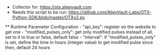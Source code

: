 - Collector for: https://otx.alienvault.com
- Needs this script to be run: https://github.com/AlienVault-Labs/OTX-Python-SDK/blob/master/OTXv2.py

** Runtime Parameter Configuration
    - "api_key": register on the website to get one
    - "modified_pulses_only": get only modified pulses instead of all, set to it to true or false, default false
    - "interval": if "modified_pulses_only" is set, define the time in hours (integer value) to get modified pulse since then, default 24 hours


